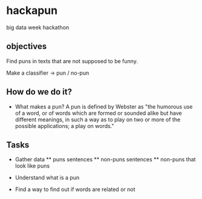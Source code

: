 # hackapun

big data week hackathon 

## objectives

Find puns in texts that are not supposed to be funny.

Make a classifier -> pun / no-pun

## How do we do it?

* What makes a pun?
A pun is defined by Webster as "the humorous use of a word, or of words which
are formed or sounded alike but have different meanings, in such a way as to
play on two or more of the possible applications; a play on words."


## Tasks


* Gather data
** puns sentences
** non-puns sentences
** non-puns that look like puns

* Understand what is a pun

* Find a way to find out if words are related or not
